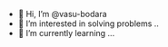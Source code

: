 - 👋 Hi, I’m @vasu-bodara
- 👀 I’m interested in solving problems ..
- 🌱 I’m currently learning ...


